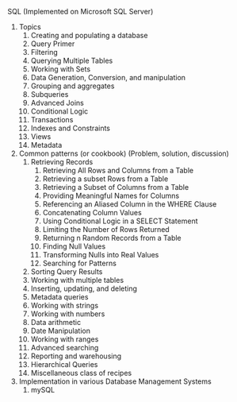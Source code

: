 SQL (Implemented on Microsoft SQL Server)

1. Topics
    1. Creating and populating a database
    1. Query Primer
    1. Filtering
    1. Querying Multiple Tables
    1. Working with Sets
    1. Data Generation, Conversion, and manipulation
    1. Grouping and aggregates
    1. Subqueries
    1. Advanced Joins
    1. Conditional Logic
    1. Transactions
    1. Indexes and Constraints
    1. Views
    1. Metadata
1. Common patterns (or cookbook) (Problem, solution, discussion)
    1. Retrieving Records 
        1. Retrieving All Rows and Columns from a Table
        1. Retrieving a subset Rows from a Table
        1. Retrieving a Subset of Columns from a Table
        1. Providing Meaningful Names for Columns
        1. Referencing an Aliased Column in the WHERE Clause
        1. Concatenating Column Values
        1. Using Conditional Logic in a SELECT Statement
        1. Limiting the Number of Rows Returned
        1. Returning n Random Records from a Table
        1. Finding Null Values
        1. Transforming Nulls into Real Values
        1. Searching for Patterns
    1. Sorting Query Results
    1. Working with multiple tables
    1. Inserting, updating, and deleting
    1. Metadata queries
    1. Working with strings
    1. Working with numbers
    1. Data arithmetic
    1. Date Manipulation
    1. Working with ranges
    1. Advanced searching
    1. Reporting and warehousing
    1. Hierarchical Queries
    1. Miscellaneous class of recipes
1. Implementation in various Database Management Systems
    1. mySQL

